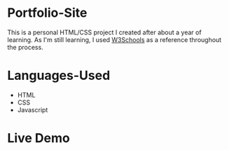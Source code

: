 # Portfolio-Site
This is a personal HTML/CSS project I created after about a year of learning. As I'm still learning, I used [W3Schools](https://www.w3schools.com/) as a reference throughout the process.
# Languages-Used
- HTML
- CSS
- Javascript
# Live Demo 





